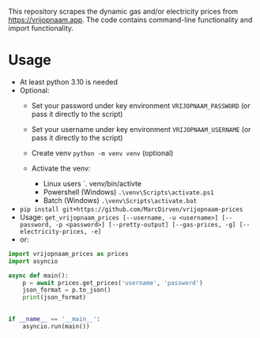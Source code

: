This repository scrapes the dynamic gas and/or electricity prices from https://vrijopnaam.app. The code contains command-line functionality and import functionality.

# Usage
- At least python 3.10 is needed
- Optional:
  - Set your password under key environment `VRIJOPNAAM_PASSWORD` (or pass it directly to the script)
  - Set your username under key environment `VRIJOPNAAM_USERNAME` (or pass it directly to the script)
  - Create venv `python -m venv venv` (optional)
  
  - Activate the venv:
    - Linux users `. venv/bin/activte
    - Powershell (Windows) `.\venv\Scripts\activate.ps1`
    - Batch (Windows) `.\venv\Scripts\activate.bat`
- `pip install git+https://github.com/MarcDirven/vrijopnaam-prices`
- Usage: `get_vrijopnaam_prices [--username, -u <username>] [--password, -p <password>] [--pretty-output] [--gas-prices, -g] [--electricity-prices, -e]`
- or: 
```python
import vrijopnaam_prices as prices
import asyncio

async def main():
    p = await prices.get_prices('username', 'password')
    json_format = p.to_json()
    print(json_format)
    

if __name__ == '__main__':
    asyncio.run(main())
```
